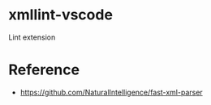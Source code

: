 # xmllint-vscode
Lint extension

# Reference

- https://github.com/NaturalIntelligence/fast-xml-parser
  
